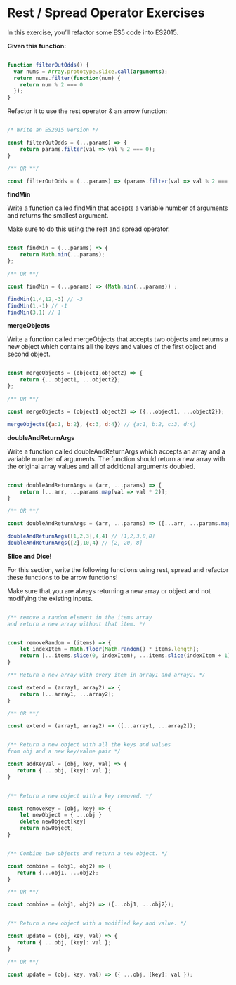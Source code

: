 # Rest / Spread Operator Exercises

In this exercise, you’ll refactor some ES5 code into ES2015.

**Given this function:**

```JavaScript

function filterOutOdds() {
  var nums = Array.prototype.slice.call(arguments);
  return nums.filter(function(num) {
    return num % 2 === 0
  });
}

```
Refactor it to use the rest operator & an arrow function:

```JavaScript

/* Write an ES2015 Version */

const filterOutOdds = (...params) => {
    return params.filter(val => val % 2 === 0);
}

/** OR **/

const filterOutOdds = (...params) => (params.filter(val => val % 2 === 0));

```


**findMin**

Write a function called findMin that accepts a variable number of arguments and returns the smallest argument.

Make sure to do this using the rest and spread operator.

```JavaScript

const findMin = (...params) => { 
    return Math.min(...params);
};

/** OR **/

const findMin = (...params) => (Math.min(...params)) ;

findMin(1,4,12,-3) // -3
findMin(1,-1) // -1
findMin(3,1) // 1

```

**mergeObjects**

Write a function called mergeObjects that accepts two objects and returns a new object which contains all the keys and values of the first object and second object.

```JavaScript

const mergeObjects = (object1,object2) => {
    return {...object1, ...object2};
};

/** OR **/

const mergeObjects = (object1,object2) => ({...object1, ...object2});

mergeObjects({a:1, b:2}, {c:3, d:4}) // {a:1, b:2, c:3, d:4}

```

**doubleAndReturnArgs**

Write a function called doubleAndReturnArgs which accepts an array and a variable number of arguments. The function should return a new array with the original array values and all of additional arguments doubled.

```JavaScript

const doubleAndReturnArgs = (arr, ...params) => { 
    return [...arr, ...params.map(val => val * 2)];
}

/** OR **/

const doubleAndReturnArgs = (arr, ...params) => ([...arr, ...params.map(val => val * 2)]);

doubleAndReturnArgs([1,2,3],4,4) // [1,2,3,8,8]
doubleAndReturnArgs([2],10,4) // [2, 20, 8]

```

**Slice and Dice!**

For this section, write the following functions using rest, spread and refactor these functions to be arrow functions!

Make sure that you are always returning a new array or object and not modifying the existing inputs.

```JavaScript

/** remove a random element in the items array
and return a new array without that item. */


const removeRandom = (items) => {
    let indexItem = Math.floor(Math.random() * items.length);
    return [...items.slice(0, indexItem), ...items.slice(indexItem + 1)];
}

/** Return a new array with every item in array1 and array2. */

const extend = (array1, array2) => {
    return [...array1, ...array2];
}

/** OR **/

const extend = (array1, array2) => ([...array1, ...array2]);


/** Return a new object with all the keys and values
from obj and a new key/value pair */

const addKeyVal = (obj, key, val) => {
   return { ...obj, [key]: val };
}


/** Return a new object with a key removed. */

const removeKey = (obj, key) => {
    let newObject = { ...obj }
    delete newObject[key]
    return newObject;
}


/** Combine two objects and return a new object. */

const combine = (obj1, obj2) => {
   return {...obj1, ...obj2};
}

/** OR **/

const combine = (obj1, obj2) => ({...obj1, ...obj2});


/** Return a new object with a modified key and value. */

const update = (obj, key, val) => {
   return { ...obj, [key]: val };
}

/** OR **/

const update = (obj, key, val) => ({ ...obj, [key]: val });

```
